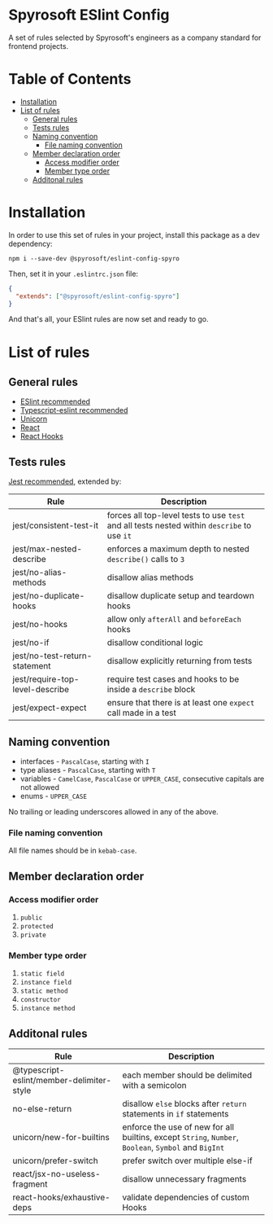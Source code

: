 # Spyrosoft ESlint Config
A set of rules selected by Spyrosoft's engineers as a company standard for frontend projects.

# Table of Contents
- [Installation](#installation)
- [List of rules](#list-of-rules)
  - [General rules](#general-rules)
  - [Tests rules](#tests-rules)
  - [Naming convention](#naming-convention)
    - [File naming convention](#file-naming-convention)
  - [Member declaration order](#member-declaration-order)
    - [Access modifier order](#access-modifier-order)
    - [Member type order](#member-type-order)
  - [Additonal rules](#additonal-rules)

# Installation

In order to use this set of rules in your project, install this package as a dev dependency:
```
npm i --save-dev @spyrosoft/eslint-config-spyro
```
Then, set it in your `.eslintrc.json` file:
```json
{
  "extends": ["@spyrosoft/eslint-config-spyro"]
}
```
And that's all, your ESlint rules are now set and ready to go.

# List of rules
## General rules
- [ESlint recommended](https://eslint.org/docs/latest/rules/)
- [Typescript-eslint recommended](https://typescript-eslint.io/rules/?supported-rules=recommended&extension-rules=recommended)
- [Unicorn](https://www.npmjs.com/package/eslint-plugin-unicorn)
- [React](https://www.npmjs.com/package/eslint-plugin-react#list-of-supported-rules)
- [React Hooks](https://legacy.reactjs.org/docs/hooks-rules.html)

## Tests rules
[Jest recommended](https://www.npmjs.com/package/eslint-plugin-jest#rules), extended by:

| Rule                            | Description                                                                                 |
|---------------------------------|---------------------------------------------------------------------------------------------|
| jest/consistent-test-it         | forces all top-level tests to use `test` and all tests nested within `describe` to use `it` |
| jest/max-nested-describe        | enforces a maximum depth to nested `describe()` calls to `3`                                |
| jest/no-alias-methods           | disallow alias methods                                                                      |
| jest/no-duplicate-hooks         | disallow duplicate setup and teardown hooks                                                 |
| jest/no-hooks                   | allow only `afterAll` and `beforeEach` hooks                                                |
| jest/no-if                      | disallow conditional logic                                                                  |
| jest/no-test-return-statement   | disallow explicitly returning from tests                                                    |
| jest/require-top-level-describe | require test cases and hooks to be inside a `describe` block                                |
| jest/expect-expect              | ensure that there is at least one `expect` call made in a test                              |

## Naming convention
- interfaces - `PascalCase`, starting with `I`
- type aliases - `PascalCase`, starting with `T`
- variables - `CamelCase`, `PascalCase` or `UPPER_CASE`, consecutive capitals are not allowed
- enums - `UPPER_CASE`

No trailing or leading underscores allowed in any of the above.

### File naming convention
All file names should be in `kebab-case`.

## Member declaration order

### Access modifier order

1. `public`
2. `protected`
3. `private`


### Member type order
1. `static field`
2. `instance field`
3. `static method`
4. `constructor`
5. `instance method`


## Additonal rules
| Rule                                      | Description                                                                                          |
|-------------------------------------------|------------------------------------------------------------------------------------------------------|
| @typescript-eslint/member-delimiter-style | each member should be delimited with a semicolon                                                     |
| no-else-return                            | disallow `else` blocks after `return` statements in `if` statements                                  |
| unicorn/new-for-builtins                  | enforce the use of new for all builtins, except `String`, `Number`, `Boolean`, `Symbol` and `BigInt` |
| unicorn/prefer-switch                     | prefer switch over multiple else-if                                                                  |
| react/jsx-no-useless-fragment             | disallow unnecessary fragments                                                                       |
| react-hooks/exhaustive-deps               | validate dependencies of custom Hooks                                   